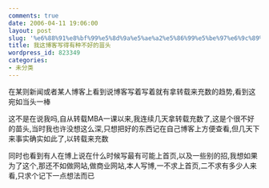 ```yaml
---
comments: true
date: 2006-04-11 19:06:00
layout: post
slug: '%e6%88%91%e8%bf%99%e5%8d%9a%e5%ae%a2%e5%86%99%e5%be%97%e6%9c%89%e7%a7%8d%e4%b8%8d%e5%a5%bd%e7%9a%84%e8%8b%97%e5%a4%b4'
title: 我这博客写得有种不好的苗头
wordpress_id: 823349
categories:
- 未分类
---
```


在某则新闻或者某人博客上看到说博客写着写着就有拿转载来充数的趋势,看到这宛如当头一棒  
  
这不是在说我吗,自从转载MBA一课以来,我连续几天拿转载充数了,这是个很不好的苗头,当时我也许没想这么深,只想把好的东西记在自己博客上方便查看,但几天下来事实确实如此了,以转载来充数  
  
同时也看到有人在博上说在什么时候写最有可能上首页,以及一些别的招,我想如果为了这个,那还不如做网站,做商业网站,本人写博,一不求上首页,二不求有多少人来看,只求个记下一点想法而已  

